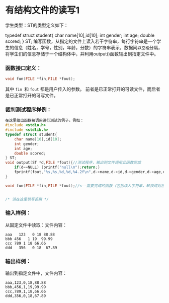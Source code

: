 # 有结构文件的读写1
学生类型：ST的类型定义如下：

typedef struct student{ char name[10],id[10]; int gender; int age; double scored; } ST; 编写函数，从指定的文件上读入若干字符串，每行字符串是一个学生的信息（姓名，学号，性别，年龄，分数）的字符串表示，数据间以`空格`分隔，将学生们的信息存储于一个结构体中，并利用output()函数输出到指定文件中。

### 函数接口定义：
```c
void fun(FILE *fin,FILE *fout);
```
其中 `fin `和 `fout` 都是用户传入的参数。 前者是已正常打开的可读文件，而后者是已正常打开的可写文件。

### 裁判测试程序样例：
```c
在这里给出函数被调用进行测试的例子。例如：
#include <stdio.h>
#include <stdlib.h>
typedef struct student{
    char name[10],id[10];
    int gender;
    int age;
    double scored;
} ST;
void output(ST *d,FILE *fout){//测试程序，输出到文件调用此函数完成
	if(d==NULL) {printf("null\n");return;}
	fprintf(fout,"%s,%s,%d,%d,%4.2f\n",d->name,d->id,d->gender,d->age,d->scored);
}

void fun(FILE *fin,FILE *fout);//<--需要完成的函数（包括读入字符串，转换成对应的结构体，并利用函数（output（））输出到指定文件中，输入输出文件不用考虑


/* 请在这里填写答案 */
```

### 输入样例：
从固定文件中读取：文件内容：
```in
aaa   123   0 18 88.88
bbb 456   1 19  99.99
ccc 789 1 18 66.66
ddd   356   0 18  67.89

```

### 输出样例：
输出到指定文件中，文件内容：
```out
aaa,123,0,18,88.88
bbb,456,1,19,99.99
ccc,789,1,18,66.66
ddd,356,0,18,67.89

```

